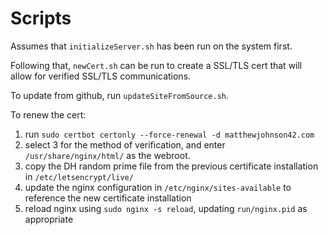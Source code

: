 # Scripts

Assumes that `initializeServer.sh` has been run on the system first.

Following that, `newCert.sh` can be run to create a SSL/TLS cert that will allow for verified SSL/TLS communications.

To update from github, run `updateSiteFromSource.sh`.

To renew the cert:

1) run `sudo certbot certonly --force-renewal -d matthewjohnson42.com`
2) select 3 for the method of verification, and enter `/usr/share/nginx/html/` as the webroot.
3) copy the DH random prime file from the previous certificate installation in `/etc/letsencrypt/live/`
4) update the nginx configuration in `/etc/nginx/sites-available` to reference the new certificate installation
5) reload nginx using `sudo nginx -s reload`, updating `run/nginx.pid` as appropriate
